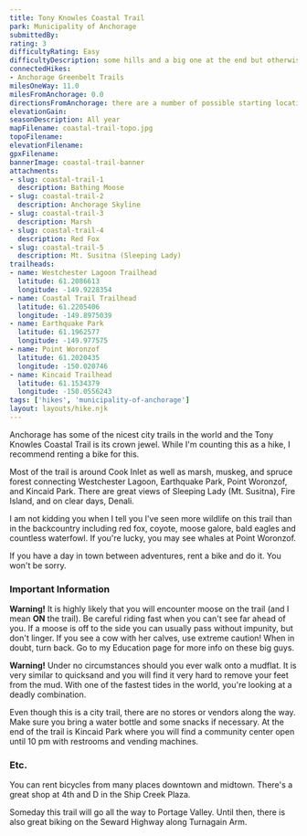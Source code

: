 ```yaml
---
title: Tony Knowles Coastal Trail
park: Municipality of Anchorage
submittedBy: 
rating: 3
difficultyRating: Easy
difficultyDescription: some hills and a big one at the end but otherwise flat.
connectedHikes:
- Anchorage Greenbelt Trails
milesOneWay: 11.0
milesFromAnchorage: 0.0
directionsFromAnchorage: there are a number of possible starting locations if you only want to cover part of the trail, including Elderberry Park downtown, Westchester Lagoon, Earthquake Park, and Kincaid Park.
elevationGain: 
seasonDescription: All year
mapFilename: coastal-trail-topo.jpg
topoFilename: 
elevationFilename: 
gpxFilename: 
bannerImage: coastal-trail-banner
attachments:
- slug: coastal-trail-1
  description: Bathing Moose
- slug: coastal-trail-2
  description: Anchorage Skyline
- slug: coastal-trail-3
  description: Marsh
- slug: coastal-trail-4
  description: Red Fox
- slug: coastal-trail-5
  description: Mt. Susitna (Sleeping Lady)
trailheads:
- name: Westchester Lagoon Trailhead
  latitude: 61.2086613
  longitude: -149.9228354
- name: Coastal Trail Trailhead
  latitude: 61.2205406
  longitude: -149.8975039
- name: Earthquake Park
  latitude: 61.1962577
  longitude: -149.977575
- name: Point Woronzof
  latitude: 61.2020435
  longitude: -150.020746
- name: Kincaid Trailhead
  latitude: 61.1534379
  longitude: -150.0556243
tags: ['hikes', 'municipality-of-anchorage']
layout: layouts/hike.njk
---
```

Anchorage has some of the nicest city trails in the world and the Tony Knowles Coastal Trail is its crown jewel. While I'm counting this as a hike, I recommend renting a bike for this. 

Most of the trail is around Cook Inlet as well as marsh, muskeg, and spruce forest connecting Westchester Lagoon, Earthquake Park, Point Woronzof, and Kincaid Park. There are great views of Sleeping Lady (Mt. Susitna), Fire Island, and on clear days, Denali. 

I am not kidding you when I tell you I've seen more wildlife on this trail than in the backcountry including red fox, coyote, moose galore, bald eagles and countless waterfowl. If you're lucky, you may see whales at Point Woronzof. 

If you have a day in town between adventures, rent a bike and do it. You won't be sorry.

### Important Information

**Warning!** It is highly likely that you will encounter moose on the trail (and I mean **ON** the trail). Be careful riding fast when you can't see far ahead of you. If a moose is off to the side you can usually pass without impunity, but don't linger. If you see a cow with her calves, use extreme caution! When in doubt, turn back. Go to my Education page for more info on these big guys.

**Warning!** Under no circumstances should you ever walk onto a mudflat. It is very similar to quicksand and you will find it very hard to remove your feet from the mud. With one of the fastest tides in the world, you're looking at a deadly combination.

Even though this is a city trail, there are no stores or vendors along the way. Make sure you bring a water bottle and some snacks if necessary. At the end of the trail is Kincaid Park where you will find a community center open until 10 pm with restrooms and vending machines.

### Etc.

You can rent bicycles from many places downtown and midtown. There's a great shop at 4th and D in the Ship Creek Plaza.

Someday this trail will go all the way to Portage Valley. Until then, there is also great biking on the Seward Highway along Turnagain Arm.